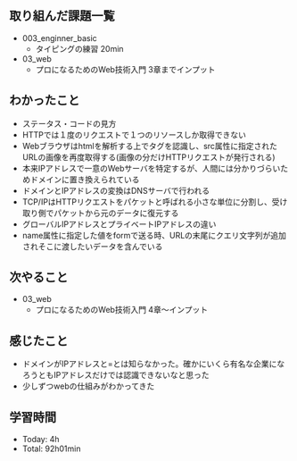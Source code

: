 ## 取り組んだ課題一覧
- 003_enginner_basic
  - タイピングの練習 20min
- 03_web
  -  プロになるためのWeb技術入門 3章までインプット
## わかったこと
- ステータス・コードの見方
- HTTPでは１度のリクエストで１つのリソースしか取得できない
- Webブラウザはhtmlを解析する上で<img>タグを認識し、src属性に指定されたURLの画像を再度取得する(画像の分だけHTTPリクエストが発行される)
- 本来IPアドレスで一意のWebサーバを特定するが、人間には分かりづらいためドメインに置き換えられている
- ドメインとIPアドレスの変換はDNSサーバで行われる
- TCP/IPはHTTPリクエストをパケットと呼ばれる小さな単位に分割し、受け取り側でパケットから元のデータに復元する
- グローバルIPアドレスとプライベートIPアドレスの違い
- name属性に指定した値をformで送る時、URLの末尾にクエリ文字列が追加されそこに渡したいデータを含んでいる
## 次やること
- 03_web
  -  プロになるためのWeb技術入門 4章〜インプット
## 感じたこと
- ドメインがIPアドレスと=とは知らなかった。確かにいくら有名な企業になろうともIPアドレスだけでは認識できないなと思った
- 少しずつwebの仕組みがわかってきた
## 学習時間
- Today: 4h
- Total: 92h01min
